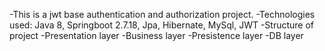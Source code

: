 -This is a jwt base authentication and authorization project.
-Technologies used: Java 8, Springboot 2.7.18, Jpa, Hibernate, MySql, JWT
-Structure of project
  -Presentation layer
  -Business layer
  -Presistence layer
  -DB layer
